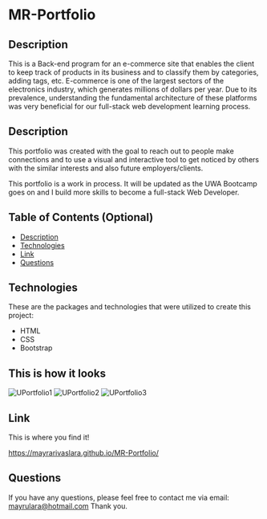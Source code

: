 # MR-Portfolio
## Description

This is a Back-end program for an e-commerce site that enables the client to keep track of products in its business and to classify them by categories, adding tags, etc. 
E-commerce is one of the largest sectors of the electronics industry, which generates millions of dollars per year. Due to its prevalence, understanding the fundamental architecture of these platforms was very beneficial for our full-stack web development learning process.


## Description

This portfolio was created with the goal to reach out to people make connections and to use a visual and interactive tool to get noticed by others with the similar interests and also future employers/clients.

This portfolio is a work in process. It will be updated as the UWA Bootcamp goes on and I build more skills to become a full-stack Web Developer. 

## Table of Contents (Optional)

- [Description](#description)
- [Technologies](#technologies)
- [Link](#link)
- [Questions](#questions)

## Technologies

These are the packages and technologies that were utilized to create this project: 

- HTML 
- CSS
- Bootstrap


## This is how it looks

![UPortfolio1](https://user-images.githubusercontent.com/94599271/162174118-2bfab9ed-4c8b-499d-b5a3-47c96a3b2bdf.png)
![UPortfolio2](https://user-images.githubusercontent.com/94599271/162174189-957707c7-8458-4e90-a616-b7a30c09fa4b.png)
![UPortfolio3](https://user-images.githubusercontent.com/94599271/162174203-fc60f5ef-f678-4044-a709-f08963227d20.png)


## Link

This is where you find it!

https://mayrarivaslara.github.io/MR-Portfolio/

## Questions

If you have any questions, please feel free to contact me via email: 
mayrulara@hotmail.com 
Thank you.


